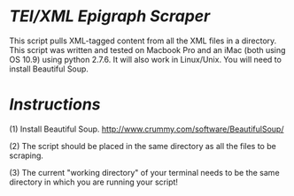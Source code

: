 *TEI/XML Epigraph Scraper*
================
This script pulls XML-tagged content from all the XML files in a directory. This script was written and tested on Macbook Pro and an iMac (both using OS 10.9) using python 2.7.6. It will also work in Linux/Unix. You will need to install Beautiful Soup.

*Instructions*
=============
(1) Install Beautiful Soup. http://www.crummy.com/software/BeautifulSoup/

(2) The script should be placed in the same directory as all the files to be scraping.

(3) The current "working directory" of your terminal needs to be the same directory in which you are running your script! 

